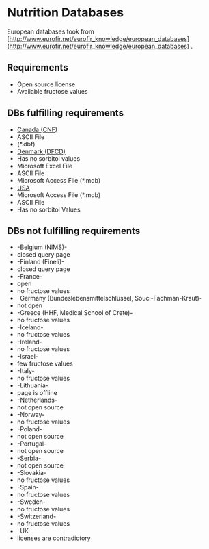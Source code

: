 # Nutrition Databases
European databases took from [http://www.eurofir.net/eurofir_knowledge/european_databases](http://www.eurofir.net/eurofir_knowledge/european_databases) .
## Requirements
- Open source license
- Available fructose values

## DBs fulfilling requirements
- [Canada (CNF)](http://webprod3.hc-sc.gc.ca/cnf-fce/index-eng.jsp)
 - ASCII File
 - (*.dbf)
- [Denmark (DFCD)](http://www.foodcomp.dk/v7/fcdb_default.asp)
 - Has no sorbitol values
 - Microsoft Excel File
 - ASCII File
 - Microsoft Access File (*.mdb)
- [USA](http://www.ars.usda.gov/Services/docs.htm?docid=8964)
 - Microsoft Access File (*.mdb)
 - ASCII File
 - Has no sorbitol Values


## DBs not fulfilling requirements
- -Belgium (NIMS)- 
 - closed query page
- -Finland (Fineli)-
 - closed query page
- -France-
 - open
 - no fructose values
- -Germany (Bundeslebensmittelschlüssel, Souci-Fachman-Kraut)-
 - not open
- -Greece (HHF, Medical School of Crete)-
 - no fructose values
- -Iceland-
 - no fructose values
- -Ireland-
 - no fructose values
- -Israel-
 - few fructose values
- -Italy-
 -  no fructose values
- -Lithuania-
 - page is offline
- -Netherlands-
 - not open source
- -Norway-
 - no fructose values
- -Poland-
 - not open source
- -Portugal-
 - not open source
- -Serbia-
 - not open source
- -Slovakia-
 - no fructose values
- -Spain-
 - no fructose values
- -Sweden-
 - no fructose values
- -Switzerland-
 - no fructose values
-  -UK-
 - licenses are contradictory
